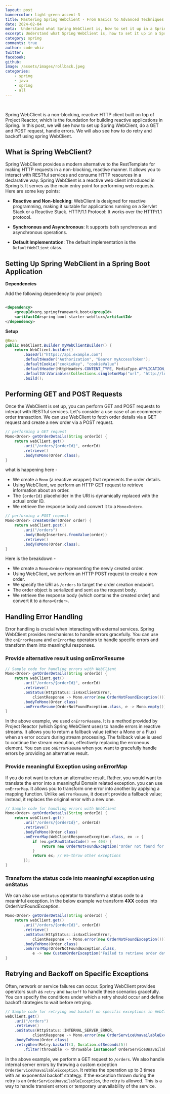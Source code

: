 ```yaml
---
layout: post
bannercolor: light-green accent-3
title: Mastering Spring WebClient - From Basics to Advanced Techniques
date: 2024-02-04
meta:  Understand what Spring WebClient is, how to set it up in a Spring Boot application, perform GET and POST requests, handle error handling, retry and backoff on specific exceptions.
excerpt: Understand what Spring WebClient is, how to set it up in a Spring Boot application, perform GET and POST requests, handle error handling, retry and backoff on specific exceptions.
category: spring
comments: true
author: code whiz
twitter: 
facebook: 
github: 
image: /assets/images/rollback.jpeg
categories:
    - spring
    - java
    - spring
    - all
---
```

 &nbsp;


Spring WebClient is a non-blocking, reactive HTTP client built on top of Project Reactor, which is the foundation for building reactive applications in Spring. In this post, we will see how to set up Spring WebClient, do a GET and POST request, handle errors. We will also see how to do retry and backoff using spring WebClient.

## What is Spring WebClient?

Spring WebClient provides a modern alternative to the RestTemplate for making HTTP requests in a non-blocking, reactive manner. It allows you to interact with RESTful services and consume HTTP resources in a declarative way.
Spring WebClient is a reactive web client introduced in Spring 5. It serves as the main entry point for performing web requests. Here are some key points:

- **Reactive and Non-blocking**: WebClient is designed for reactive programming, making it suitable for applications running on a Servlet Stack or a Reactive Stack.
HTTP/1.1 Protocol: It works over the HTTP/1.1 protocol.

- **Synchronous and Asynchronous**: It supports both synchronous and asynchronous operations.
- **Default Implementation**: The default implementation is the `DefaultWebClient` class.

## Setting Up Spring WebClient in a Spring Boot Application

**Dependencies**

Add the following dependency to your project:

```xml

<dependency>
    <groupId>org.springframework.boot</groupId>
    <artifactId>spring-boot-starter-webflux</artifactId>
</dependency>
```

**Setup**

```java
@Bean
public WebClient.Builder myWebClientBuilder() {
    return WebClient.builder()
        .baseUrl("https://api.example.com")
        .defaultHeader("Authorization", "Bearer myAccessToken");
        .defaultCookie("cookieKey", "cookieValue")
        .defaultHeader(HttpHeaders.CONTENT_TYPE, MediaType.APPLICATION_JSON_VALUE)
        .defaultUriVariables(Collections.singletonMap("url", "http://localhost:8080"))
        .build();

```


## Performing GET and POST Requests

Once the WebClient is set up, you can perform GET and POST requests to interact with RESTful services. Let's consider a use case of an ecommerce order transaction. We can use WebClient to fetch order details via a GET request and create a new order via a POST request.
```java
// performing a GET request
Mono<Order> getOrderDetails(String orderId) {
    return webClient.get()
        .uri("/orders/{orderId}", orderId)
        .retrieve()
        .bodyToMono(Order.class);
}

```
what is happening here -

- We create a `Mono` (a reactive wrapper) that represents the order details.
- Using WebClient, we perform an HTTP GET request to retrieve information about an order.
- The `{orderId}` placeholder in the URI is dynamically replaced with the actual order ID.
- We retrieve the response body and convert it to a `Mono<Order>`.

```java
// performing a POST request
Mono<Order> createOrder(Order order) {
    return webClient.post()
        .uri("/orders")
        .body(BodyInserters.fromValue(order))
        .retrieve()
        .bodyToMono(Order.class);
}
```
Here is the breakdown -

- We create a `Mono<Order>` representing the newly created order.
- Using WebClient, we perform an HTTP POST request to create a new order.
- We specify the URI as `/orders` to target the order creation endpoint.
- The order object is serialized and sent as the request body.
- We retrieve the response body (which contains the created order) and convert it to a `Mono<Order>`.

## Handling Error Handling

Error handling is crucial when interacting with external services. Spring WebClient provides mechanisms to handle errors gracefully. You can use the `onErrorResume` and `onErrorMap` operators to handle specific errors and transform them into meaningful responses.

### Provide alternative result using onErrorResume

```java
// Sample code for handling errors with WebClient
Mono<Order> getOrderDetails(String orderId) {
    return webClient.get()
        .uri("/orders/{orderId}", orderId)
        .retrieve()
        .onStatus(HttpStatus::is4xxClientError,
            clientResponse -> Mono.error(new OrderNotFoundException()))
        .bodyToMono(Order.class)
        .onErrorResume(OrderNotFoundException.class, e -> Mono.empty());
}
```
In the above example, we used `onErrorResume`. It is a method provided by Project Reactor (which Spring WebClient uses) to handle errors in reactive streams. It allows you to return a fallback value (either a Mono or a Flux) when an error occurs during stream processing. The fallback value is used to continue the stream execution, effectively replacing the erroneous element.  You can use `onErrorResume` when you want to gracefully handle errors by providing an alternative result.

### Provide meaningful Exception using onErrorMap

If you do not want to return an alternative result. Rather, you would want to translate the error into a meaningful Domain related exception. you can use `onErrorMap`. It allows you to transform one error into another by applying a mapping function. Unlike `onErrorResume`, it doesn’t provide a fallback value; instead, it replaces the original error with a new one.

```java
// Sample code for handling errors with WebClient
Mono<Order> getOrderDetails(String orderId) {
    return webClient.get()
        .uri("/orders/{orderId}", orderId)
        .retrieve()
        .bodyToMono(Order.class)
        .onErrorMap(WebClientResponseException.class, ex -> {
            if (ex.getRawStatusCode() == 404) {
                return new OrderNotFoundException("Order not found for ID: " + orderId);
            }
            return ex; // Re-throw other exceptions
        });
}

```


### Transform the status code into meaningful exception using onStatus
We can also use `onStatus` operator to transform a status code to a meaninful exception. In the below example we transform **4XX** codes into OrderNotFoundException. 

```java
Mono<Order> getOrderDetails(String orderId) {
    return webClient.get()
        .uri("/orders/{orderId}", orderId)
        .retrieve()
        .onStatus(HttpStatus::is4xxClientError,
            clientResponse -> Mono.error(new OrderNotFoundException()))
        .bodyToMono(Order.class)
        .onErrorMap(OrderNotFoundException.class,
            e -> new CustomOrderException("Failed to retrieve order details"));
}
```

## Retrying and Backoff on Specific Exceptions

Often, network or service failures can occur. Spring WebClient provides operators such as `retry` and `backoff` to handle these scenarios gracefully. You can specify the conditions under which a retry should occur and define backoff strategies to wait before retrying.


```java
// Sample code for retrying and backoff on specific exceptions in WebClient
webClient.get()
    .uri("/orders")
    .retrieve()
    .onStatus(HttpStatus::INTERNAL_SERVER_ERROR,
            clientResponse -> Mono.error(new OrderServiceUnavailableException()))
    .bodyToMono(Order.class)
    .retryWhen(Retry.backoff(3, Duration.ofSeconds(5))
        .filter(throwable -> throwable instanceof OrderServiceUnavailableException));
```
In the above example, we perform a GET request to `/orders`. We also handle internal server errors by throwing a custom exception `OrderServiceUnavailableException`. It retries the operation up to 3 times with an exponential backoff strategy. If the exception thrown during the retry is an `OrderServiceUnavailableException`, the retry is allowed. This is a way to handle transient errors or temporary unavailability of the service.
